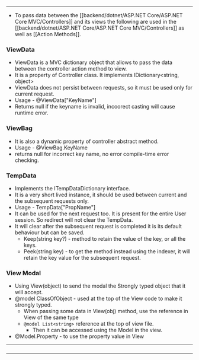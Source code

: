 
---
- To pass data between the [[backend/dotnet/ASP.NET Core/ASP.NET Core MVC/Controllers]] and its views the following are used in the [[backend/dotnet/ASP.NET Core/ASP.NET Core MVC/Controllers]] as well as [[Action Methods]].
### ViewData
- ViewData is a MVC dictionary object that allows to pass the data between the controller action method to view.
- It is a property of Controller class. It implements IDictionary<string, object>
- ViewData does not persist between requests, so it must be used only for current request.
- Usage - @ViewData["KeyName"]
- Returns null if the keyname is invalid, incoorect casting will cause runtime error. 
### ViewBag
- It is also a dynamic property of controller abstract method.
- Usage - @ViewBag.KeyName
- returns null for incorrect key name, no error compile-time error checking.
### TempData
- Implements the ITempDataDictionary interface.
- It is a very short lived instance, it should be used between current and the subsequent requests only.
- Usage - TempData["PropName"]
- It can be used for the next request too. It is present for the entire User session. So redirect will not clear the TempData.
- It will clear after the subsequent request is completed it is its default behaviour but can be saved.
	- Keep(string key?) - method to retain the value of the key, or all the keys.
	- Peek(string key) - to get the method instead using the indexer, it will retain the key value for the subsequent request.
### View Modal
- Using View(object) to send the modal the Strongly typed object that it will accept.
- @model ClassOfObject - used at the top of the View code to make it strongly typed.
	- When passing some data in View(obj) method, use the reference in View of the same type
	- `@model List<string>`  reference at the top of view file.
		- Then it can be accessed using the Model in the view.
- @Model.Property - to use the property value in View
---

###
---
